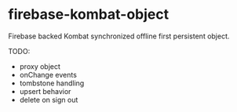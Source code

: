 firebase-kombat-object
=======

Firebase backed Kombat synchronized offline first persistent object.

TODO:
- proxy object
- onChange events
- tombstone handling
- upsert behavior
- delete on sign out
